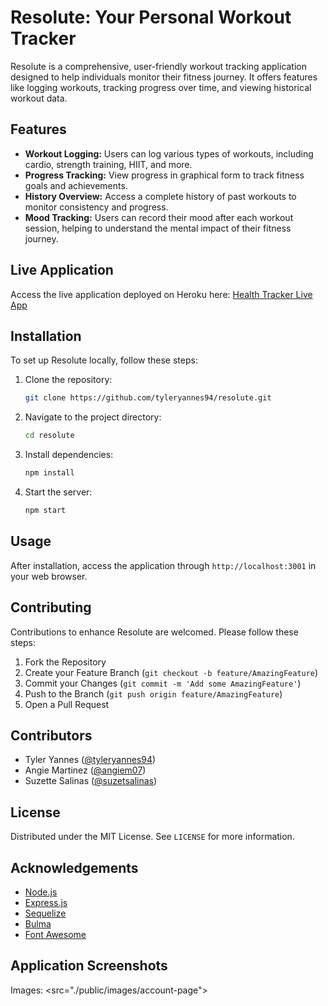 # Resolute: Your Personal Workout Tracker

Resolute is a comprehensive, user-friendly workout tracking application designed to help individuals monitor their fitness journey. It offers features like logging workouts, tracking progress over time, and viewing historical workout data.

## Features

- **Workout Logging:** Users can log various types of workouts, including cardio, strength training, HIIT, and more.
- **Progress Tracking:** View progress in graphical form to track fitness goals and achievements.
- **History Overview:** Access a complete history of past workouts to monitor consistency and progress.
- **Mood Tracking:** Users can record their mood after each workout session, helping to understand the mental impact of their fitness journey.

## Live Application

Access the live application deployed on Heroku here: [Health Tracker Live App](https://resolution-tracker-cc532db3cd97.herokuapp.com/)

## Installation

To set up Resolute locally, follow these steps:

1. Clone the repository:
    ```bash
    git clone https://github.com/tyleryannes94/resolute.git
    ```
2. Navigate to the project directory:
    ```bash
    cd resolute
    ```
3. Install dependencies:
    ```bash
    npm install
    ```
4. Start the server:
    ```bash
    npm start
    ```

## Usage

After installation, access the application through `http://localhost:3001` in your web browser.

## Contributing

Contributions to enhance Resolute are welcomed. Please follow these steps:

1. Fork the Repository
2. Create your Feature Branch (`git checkout -b feature/AmazingFeature`)
3. Commit your Changes (`git commit -m 'Add some AmazingFeature'`)
4. Push to the Branch (`git push origin feature/AmazingFeature`)
5. Open a Pull Request

## Contributors

- Tyler Yannes ([@tyleryannes94](https://github.com/tyleryannes94))
- Angie Martinez ([@angiem07](https://github.com/angiem07))
- Suzette Salinas ([@suzetsalinas](https://github.com/suzetsalinas))


## License

Distributed under the MIT License. See `LICENSE` for more information.


## Acknowledgements

- [Node.js](https://nodejs.org/)
- [Express.js](https://expressjs.com/)
- [Sequelize](https://sequelize.org/)
- [Bulma](https://bulma.io/)
- [Font Awesome](https://fontawesome.com/)

## Application Screenshots
Images:
<src="./public/images/account-page">